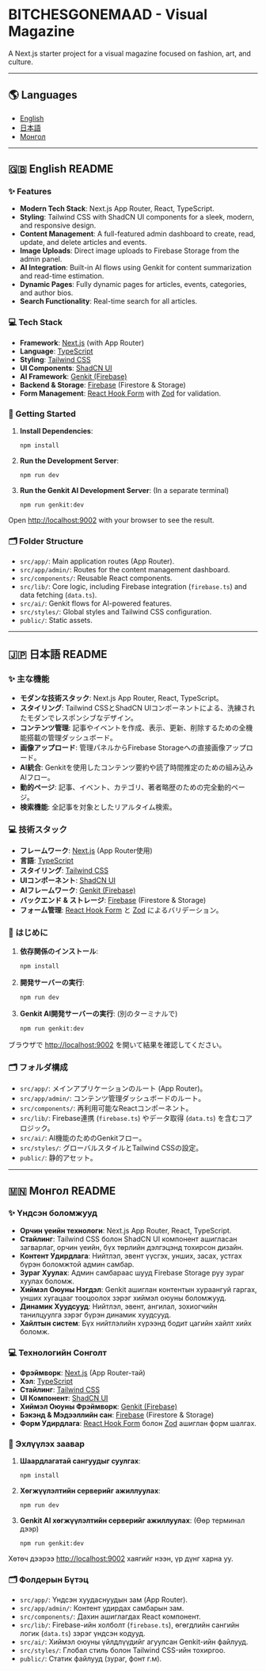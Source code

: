 # BITCHESGONEMAAD - Visual Magazine

A Next.js starter project for a visual magazine focused on fashion, art, and culture.

---

## 🌎 Languages

- [English](#-english-readme)
- [日本語](#-日本語-readme)
- [Монгол](#-монгол-readme)

---

## 🇬🇧 English README

### ✨ Features

- **Modern Tech Stack**: Next.js App Router, React, TypeScript.
- **Styling**: Tailwind CSS with ShadCN UI components for a sleek, modern, and responsive design.
- **Content Management**: A full-featured admin dashboard to create, read, update, and delete articles and events.
- **Image Uploads**: Direct image uploads to Firebase Storage from the admin panel.
- **AI Integration**: Built-in AI flows using Genkit for content summarization and read-time estimation.
- **Dynamic Pages**: Fully dynamic pages for articles, events, categories, and author bios.
- **Search Functionality**: Real-time search for all articles.

### 💻 Tech Stack

- **Framework**: [Next.js](https://nextjs.org/) (with App Router)
- **Language**: [TypeScript](https://www.typescriptlang.org/)
- **Styling**: [Tailwind CSS](https://tailwindcss.com/)
- **UI Components**: [ShadCN UI](https://ui.shadcn.com/)
- **AI Framework**: [Genkit (Firebase)](https://firebase.google.com/docs/genkit)
- **Backend & Storage**: [Firebase](https://firebase.google.com/) (Firestore & Storage)
- **Form Management**: [React Hook Form](https://react-hook-form.com/) with [Zod](https://zod.dev/) for validation.

### 🚀 Getting Started

1.  **Install Dependencies**:
    ```bash
    npm install
    ```

2.  **Run the Development Server**:
    ```bash
    npm run dev
    ```

3.  **Run the Genkit AI Development Server**: (In a separate terminal)
    ```bash
    npm run genkit:dev
    ```

Open [http://localhost:9002](http://localhost:9002) with your browser to see the result.

### 🗂️ Folder Structure

-   `src/app/`: Main application routes (App Router).
-   `src/app/admin/`: Routes for the content management dashboard.
-   `src/components/`: Reusable React components.
-   `src/lib/`: Core logic, including Firebase integration (`firebase.ts`) and data fetching (`data.ts`).
-   `src/ai/`: Genkit flows for AI-powered features.
-   `src/styles/`: Global styles and Tailwind CSS configuration.
-   `public/`: Static assets.

---

## 🇯🇵 日本語 README

### ✨ 主な機能

- **モダンな技術スタック**: Next.js App Router, React, TypeScript。
- **スタイリング**: Tailwind CSSとShadCN UIコンポーネントによる、洗練されたモダンでレスポンシブなデザイン。
- **コンテンツ管理**: 記事やイベントを作成、表示、更新、削除するための全機能搭載の管理ダッシュボード。
- **画像アップロード**: 管理パネルからFirebase Storageへの直接画像アップロード。
- **AI統合**: Genkitを使用したコンテンツ要約や読了時間推定のための組み込みAIフロー。
- **動的ページ**: 記事、イベント、カテゴリ、著者略歴のための完全動的ページ。
- **検索機能**: 全記事を対象としたリアルタイム検索。

### 💻 技術スタック

- **フレームワーク**: [Next.js](https://nextjs.org/) (App Router使用)
- **言語**: [TypeScript](https://www.typescriptlang.org/)
- **スタイリング**: [Tailwind CSS](https://tailwindcss.com/)
- **UIコンポーネント**: [ShadCN UI](https://ui.shadcn.com/)
- **AIフレームワーク**: [Genkit (Firebase)](https://firebase.google.com/docs/genkit)
- **バックエンド & ストレージ**: [Firebase](https://firebase.google.com/) (Firestore & Storage)
- **フォーム管理**: [React Hook Form](https://react-hook-form.com/) と [Zod](https://zod.dev/) によるバリデーション。

### 🚀 はじめに

1.  **依存関係のインストール**:
    ```bash
    npm install
    ```

2.  **開発サーバーの実行**:
    ```bash
    npm run dev
    ```

3.  **Genkit AI開発サーバーの実行**: (別のターミナルで)
    ```bash
    npm run genkit:dev
    ```

ブラウザで [http://localhost:9002](http://localhost:9002) を開いて結果を確認してください。

### 🗂️ フォルダ構成

-   `src/app/`: メインアプリケーションのルート (App Router)。
-   `src/app/admin/`: コンテンツ管理ダッシュボードのルート。
-   `src/components/`: 再利用可能なReactコンポーネント。
-   `src/lib/`: Firebase連携 (`firebase.ts`) やデータ取得 (`data.ts`) を含むコアロジック。
-   `src/ai/`: AI機能のためのGenkitフロー。
-   `src/styles/`: グローバルスタイルとTailwind CSSの設定。
-   `public/`: 静的アセット。

---

## 🇲🇳 Монгол README

### ✨ Үндсэн боломжууд

- **Орчин үеийн технологи**: Next.js App Router, React, TypeScript.
- **Стайлинг**: Tailwind CSS болон ShadCN UI компонент ашигласан загварлаг, орчин үеийн, бүх төрлийн дэлгэцэнд тохирсон дизайн.
- **Контент Удирдлага**: Нийтлэл, эвент үүсгэх, унших, засах, устгах бүрэн боломжтой админ самбар.
- **Зураг Хуулах**: Админ самбараас шууд Firebase Storage руу зураг хуулах боломж.
- **Хиймэл Оюуны Нэгдэл**: Genkit ашиглан контентын хураангуй гаргах, унших хугацааг тооцоолох зэрэг хиймэл оюуны боломжууд.
- **Динамик Хуудсууд**: Нийтлэл, эвент, ангилал, зохиогчийн танилцуулга зэрэг бүрэн динамик хуудсууд.
- **Хайлтын систем**: Бүх нийтлэлийн хүрээнд бодит цагийн хайлт хийх боломж.

### 💻 Технологийн Сонголт

- **Фрэймворк**: [Next.js](https://nextjs.org/) (App Router-тай)
- **Хэл**: [TypeScript](https://www.typescriptlang.org/)
- **Стайлинг**: [Tailwind CSS](https://tailwindcss.com/)
- **UI Компонент**: [ShadCN UI](https://ui.shadcn.com/)
- **Хиймэл Оюуны Фрэймворк**: [Genkit (Firebase)](https://firebase.google.com/docs/genkit)
- **Бэкэнд & Мэдээллийн сан**: [Firebase](https://firebase.google.com/) (Firestore & Storage)
- **Форм Удирдлага**: [React Hook Form](https://react-hook-form.com/) болон [Zod](https://zod.dev/) ашиглан форм шалгах.

### 🚀 Эхлүүлэх заавар

1.  **Шаардлагатай сангуудыг суулгах**:
    ```bash
    npm install
    ```

2.  **Хөгжүүлэлтийн серверийг ажиллуулах**:
    ```bash
    npm run dev
    ```

3.  **Genkit AI хөгжүүлэлтийн серверийг ажиллуулах**: (Өөр терминал дээр)
    ```bash
    npm run genkit:dev
    ```

Хөтөч дээрээ [http://localhost:9002](http://localhost:9002) хаягийг нээн, үр дүнг харна уу.

### 🗂️ Фолдерын Бүтэц

-   `src/app/`: Үндсэн хуудаснуудын зам (App Router).
-   `src/app/admin/`: Контент удирдах самбарын зам.
-   `src/components/`: Дахин ашиглагдах React компонент.
-   `src/lib/`: Firebase-ийн холболт (`firebase.ts`), өгөгдлийн сангийн логик (`data.ts`) зэрэг үндсэн кодууд.
-   `src/ai/`: Хиймэл оюуны үйлдлүүдийг агуулсан Genkit-ийн файлууд.
-   `src/styles/`: Глобал стиль болон Tailwind CSS-ийн тохиргоо.
-   `public/`: Статик файлууд (зураг, фонт г.м).
